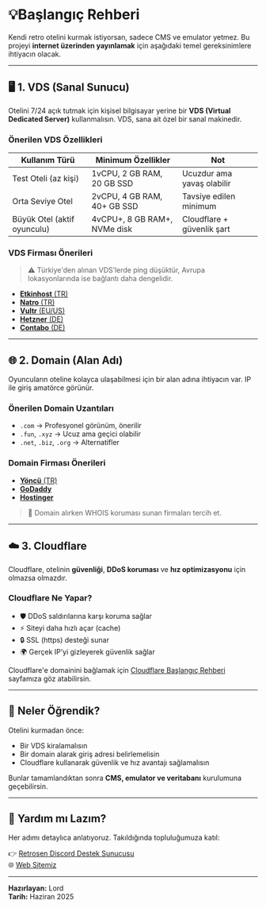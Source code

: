 # 💡Başlangıç Rehberi

Kendi retro otelini kurmak istiyorsan, sadece CMS ve emulator yetmez. Bu projeyi **internet üzerinden yayınlamak** için aşağıdaki temel gereksinimlere ihtiyacın olacak.

---

## 🖥️ 1. VDS (Sanal Sunucu)

Otelini 7/24 açık tutmak için kişisel bilgisayar yerine bir **VDS (Virtual Dedicated Server)** kullanmalısın. VDS, sana ait özel bir sanal makinedir.

### Önerilen VDS Özellikleri

| Kullanım Türü | Minimum Özellikler | Not |
|---------------|--------------------|-----|
| Test Oteli (az kişi) | 1vCPU, 2 GB RAM, 20 GB SSD | Ucuzdur ama yavaş olabilir |
| Orta Seviye Otel | 2vCPU, 4 GB RAM, 40+ GB SSD | Tavsiye edilen minimum |
| Büyük Otel (aktif oyunculu) | 4vCPU+, 8 GB RAM+, NVMe disk | Cloudflare + güvenlik şart |

### VDS Firması Önerileri
> ⚠️ Türkiye'den alınan VDS’lerde ping düşüktür, Avrupa lokasyonlarında ise bağlantı daha dengelidir.

- [**Etkinhost** (TR)](https://www.etkinhost.com.tr)
- [**Natro** (TR)](https://www.natro.com)
- [**Vultr** (EU/US)](https://www.vultr.com/)
- [**Hetzner** (DE)](https://www.hetzner.com/)
- [**Contabo** (DE)](https://contabo.com/)

---

## 🌐 2. Domain (Alan Adı)

Oyuncuların oteline kolayca ulaşabilmesi için bir alan adına ihtiyacın var. IP ile giriş amatörce görünür.

### Önerilen Domain Uzantıları

- `.com` → Profesyonel görünüm, önerilir  
- `.fun`, `.xyz` → Ucuz ama geçici olabilir  
- `.net`, `.biz`, `.org` → Alternatifler  

### Domain Firması Önerileri

- [**Yöncü** (TR)](https://www.yoncu.com/)
- [**GoDaddy**](https://www.godaddy.com/)
- [**Hostinger**](https://www.hostinger.com/tr)

> 🔐 Domain alırken WHOIS koruması sunan firmaları tercih et.

---

## ☁️ 3. Cloudflare

Cloudflare, otelinin **güvenliği**, **DDoS koruması** ve **hız optimizasyonu** için olmazsa olmazdır.

### Cloudflare Ne Yapar?

- 🛡️ DDoS saldırılarına karşı koruma sağlar  
- ⚡ Siteyi daha hızlı açar (cache)  
- 🔒 SSL (https) desteği sunar  
- 🌍 Gerçek IP’yi gizleyerek güvenlik sağlar  

Cloudflare'e domainini bağlamak için [Cloudflare Başlangıç Rehberi](./cloudflare-rehberi.md) sayfamıza göz atabilirsin.

---

## 🎯 Neler Öğrendik?

Otelini kurmadan önce:

- Bir VDS kiralamalısın  
- Bir domain alarak giriş adresi belirlemelisin  
- Cloudflare kullanarak güvenlik ve hız avantajı sağlamalısın  

Bunlar tamamlandıktan sonra **CMS, emulator ve veritabanı** kurulumuna geçebilirsin.

---

## 💬 Yardım mı Lazım?

Her adımı detaylıca anlatıyoruz. Takıldığında topluluğumuza katıl:

👉 [Retrosen Discord Destek Sunucusu](https://discord.gg/seninlinkin)  
🌐 [Web Sitemiz](https://www.retrosen.com)

---

**Hazırlayan:** Lord  
**Tarih:** Haziran 2025
